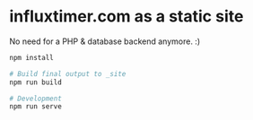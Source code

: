 # influxtimer.com as a static site

No need for a PHP & database backend anymore. :)


```bash
npm install

# Build final output to _site
npm run build

# Development
npm run serve
```
